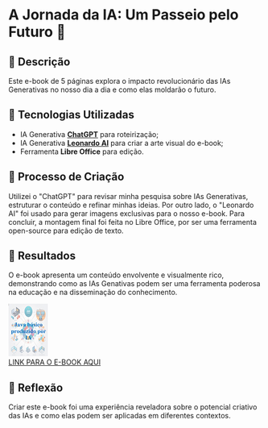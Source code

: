 # A Jornada da IA: Um Passeio pelo Futuro 🌌

## 📒 Descrição

Este e-book de 5 páginas explora o impacto revolucionário das IAs Generativas no nosso dia a dia e como elas moldarão o futuro.

## 🤖 Tecnologias Utilizadas

- IA Generativa **[ChatGPT](https://chat.openai.com)** para roteirização;
- IA Generativa **[Leonardo AI](https://leonardo.ai)** para criar a arte visual do e-book;
- Ferramenta **Libre Office** para edição.

## 🧐 Processo de Criação

Utilizei o "ChatGPT" para revisar minha pesquisa sobre IAs Generativas, estruturar o conteúdo e refinar minhas ideias. Por outro lado, o "Leonardo AI" foi usado para gerar imagens exclusivas para o nosso e-book. Para concluir, a montagem final foi feita no Libre Office, por ser uma ferramenta open-source para edição de texto.

## 🚀 Resultados

O e-book apresenta um conteúdo envolvente e visualmente rico, demonstrando como as IAs Genativas podem ser uma ferramenta poderosa na educação e na disseminação do conhecimento.

![E-EBOOK](https://github.com/RobsonJS-17/lab-natty-or-not/blob/main/Imagens/Capa_Livro-mini.png)  
[LINK PARA O E-BOOK AQUI](https://drive.google.com/file/d/1e9ENu5v2RDes2opFbVLS4ABQXIDLGP_U/view?usp=sharing)

## 💭 Reflexão

Criar este e-book foi uma experiência reveladora sobre o potencial criativo das IAs e como elas podem ser aplicadas em diferentes contextos.
